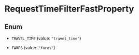 
# RequestTimeFilterFastProperty

## Enum


* `TRAVEL_TIME` (value: `"travel_time"`)

* `FARES` (value: `"fares"`)



